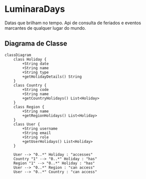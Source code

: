 # LuminaraDays
Datas que brilham no tempo. Api de consulta de feriados e eventos marcantes de qualquer lugar do mundo.

## Diagrama de Classe

```mermaid
classDiagram
    class Holiday {
        +String date
        +String name
        +String type
        +getHolidayDetails() String
    }
    class Country {
        +String code
        +String name
        +getCountryHolidays() List<Holiday>
    }
    class Region {
        +String name
        +getRegionHolidays() List<Holiday>
    }
    class User {
        +String username
        +String email
        +String role
        +getUserHolidays() List<Holiday>
    }

    User --> "0..*" Holiday : "accesses"
    Country "1" --> "0..*" Holiday : "has"
    Region "1" --> "0..*" Holiday : "has"
    User --> "0..*" Region : "can access"
    User --> "0..*" Country : "can access"
```
